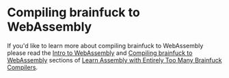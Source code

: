 # Compiling brainfuck to WebAssembly

If you'd like to learn more about compiling brainfuck to WebAssembly please read the [Intro to WebAssembly](https://github.com/pretzelhammer/rust-blog/blob/master/posts/too-many-brainfuck-compilers.md#intro-to-webassembly) and [Compiling brainfuck to WebAssembly](https://github.com/pretzelhammer/rust-blog/blob/master/posts/too-many-brainfuck-compilers.md#compiling-brainfuck-to-webassembly) sections of [Learn Assembly with Entirely Too Many Brainfuck Compilers](https://github.com/pretzelhammer/rust-blog/blob/master/posts/too-many-brainfuck-compilers.md).
